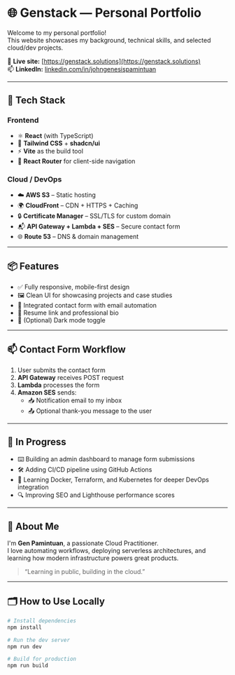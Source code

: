 # 🌐 Genstack — Personal Portfolio

Welcome to my personal portfolio!  
This website showcases my background, technical skills, and selected cloud/dev projects.

🔗 **Live site:** [https://genstack.solutions](https://genstack.solutions)  
📫 **LinkedIn:** [linkedin.com/in/johngenesispamintuan](https://www.linkedin.com/in/johngenesispamintuan/)

---

## 🔧 Tech Stack

### Frontend
- ⚛️ **React** (with TypeScript)
- 🎨 **Tailwind CSS** + **shadcn/ui**
- ⚡ **Vite** as the build tool
- 🔄 **React Router** for client-side navigation

### Cloud / DevOps
- ☁️ **AWS S3** – Static hosting
- 🌍 **CloudFront** – CDN + HTTPS + Caching
- 🔒 **Certificate Manager** – SSL/TLS for custom domain
- 📬 **API Gateway + Lambda + SES** – Secure contact form
- 🌐 **Route 53** – DNS & domain management

---

## 📦 Features

- ✅ Fully responsive, mobile-first design
- 🖼️ Clean UI for showcasing projects and case studies
- 💬 Integrated contact form with email automation
- 📄 Resume link and professional bio
- 🌙 (Optional) Dark mode toggle

---

## 📫 Contact Form Workflow

1. User submits the contact form
2. **API Gateway** receives POST request
3. **Lambda** processes the form
4. **Amazon SES** sends:
   - 📥 Notification email to my inbox
   - 📤 Optional thank-you message to the user

---

## 🚧 In Progress

- ⌨️ Building an admin dashboard to manage form submissions
- 🛠️ Adding CI/CD pipeline using GitHub Actions
- 🐳 Learning Docker, Terraform, and Kubernetes for deeper DevOps integration
- 🔍 Improving SEO and Lighthouse performance scores

---

## 🧠 About Me

I'm **Gen Pamintuan**, a passionate Cloud Practitioner.  
I love automating workflows, deploying serverless architectures, and learning how modern infrastructure powers great products.

> “Learning in public, building in the cloud.”

---

## 🗂 How to Use Locally

```bash
# Install dependencies
npm install

# Run the dev server
npm run dev

# Build for production
npm run build


